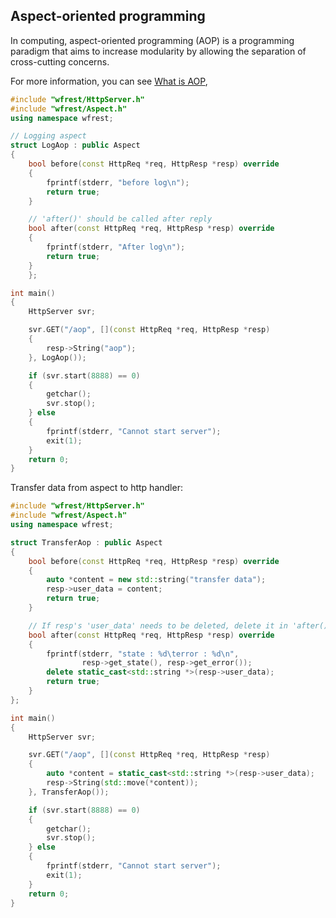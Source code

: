 ## Aspect-oriented programming

In computing, aspect-oriented programming (AOP) is a programming paradigm that aims to increase modularity by allowing the separation of cross-cutting concerns.

For more information, you can see [What is AOP](https://en.wikipedia.org/wiki/Aspect-oriented_programming),

```cpp
#include "wfrest/HttpServer.h"
#include "wfrest/Aspect.h"
using namespace wfrest;

// Logging aspect
struct LogAop : public Aspect
{
    bool before(const HttpReq *req, HttpResp *resp) override 
    {
        fprintf(stderr, "before log\n");
        return true;
    }

    // 'after()' should be called after reply
    bool after(const HttpReq *req, HttpResp *resp) override
    {
        fprintf(stderr, "After log\n");
        return true;
    }
    };

int main()
{
    HttpServer svr;

    svr.GET("/aop", [](const HttpReq *req, HttpResp *resp)
    {
        resp->String("aop");
    }, LogAop());

    if (svr.start(8888) == 0)
    {
        getchar();
        svr.stop();
    } else
    {
        fprintf(stderr, "Cannot start server");
        exit(1);
    }
    return 0;
}
```

Transfer data from aspect to http handler:

```cpp
#include "wfrest/HttpServer.h"
#include "wfrest/Aspect.h"
using namespace wfrest;

struct TransferAop : public Aspect
{
    bool before(const HttpReq *req, HttpResp *resp) override 
    {
        auto *content = new std::string("transfer data");
        resp->user_data = content;
        return true;
    }

    // If resp's 'user_data' needs to be deleted, delete it in 'after()'.
    bool after(const HttpReq *req, HttpResp *resp) override
    { 
        fprintf(stderr, "state : %d\terror : %d\n", 
                resp->get_state(), resp->get_error());
        delete static_cast<std::string *>(resp->user_data);
        return true;
    }
};

int main()
{
    HttpServer svr;

    svr.GET("/aop", [](const HttpReq *req, HttpResp *resp)
    {
        auto *content = static_cast<std::string *>(resp->user_data);
        resp->String(std::move(*content));
    }, TransferAop());

    if (svr.start(8888) == 0)
    {
        getchar();
        svr.stop();
    } else
    {
        fprintf(stderr, "Cannot start server");
        exit(1);
    }
    return 0;
}
```